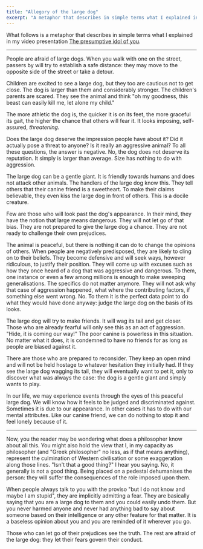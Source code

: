 ```yaml
---
title: "Allegory of the large dog"
excerpt: "A metaphor that describes in simple terms what I explained in my video presentation 'The presumptive idol of you'."
---
```


What follows is a metaphor that describes in simple terms what I
explained in my video presentation [The presumptive idol of
you](https://protesilaos.com/books/2022-08-30-presumptive-idol/).

* * *

People are afraid of large dogs.  When you walk with one on the street,
passers by will try to establish a safe distance: they may move to the
opposite side of the street or take a detour.

Children are excited to see a large dog, but they too are cautious not
to get close.  The dog is larger than them and considerably stronger.
The children's parents are scared.  They see the animal and think "oh my
goodness, this beast can easily kill me, let alone my child."

The more athletic the dog is, the quicker it is on its feet, the more
graceful its gait, the higher the chance that others will fear it.  It
looks imposing, self-assured, _threatening_.

Does the large dog deserve the impression people have about it?  Did it
actually pose a threat to anyone?  Is it really an aggressive animal?
To all these questions, the answer is negative.  No, the dog does not
deserve its reputation.  It simply is larger than average.  Size has
nothing to do with aggression.

The large dog can be a gentle giant.  It is friendly towards humans and
does not attack other animals.  The handlers of the large dog know this.
They tell others that their canine friend is a sweetheart.  To make
their claims believable, they even kiss the large dog in front of
others.  This is a docile creature.

Few are those who will look past the dog's appearance.  In their mind,
they have the notion that large means dangerous.  They will not let go
of that bias.  They are not prepared to give the large dog a chance.
They are not ready to challenge their own prejudices.

The animal is peaceful, but there is nothing it can do to change the
opinions of others.  When people are negatively predisposed, they are
likely to cling on to their beliefs.  They become defensive and will
seek ways, however ridiculous, to justify their position.  They will
come up with excuses such as how they once heard of a dog that was
aggressive and dangerous.  To them, one instance or even a few among
millions is enough to make sweeping generalisations.  The specifics do
not matter anymore.  They will not ask why that case of aggression
happened, what where the contributing factors, if something else went
wrong.  No.  To them it is the perfect data point to do what they would
have done anyway: judge the large dog on the basis of its looks.

The large dog will try to make friends.  It will wag its tail and get
closer.  Those who are already fearful will only see this as an act of
aggression.  "Hide, it is coming our way!"  The poor canine is powerless
in this situation.  No matter what it does, it is condemned to have no
friends for as long as people are biased against it.

There are those who are prepared to reconsider.  They keep an open mind
and will not be held hostage to whatever hesitation they initially had.
If they see the large dog wagging its tail, they will eventually want to
pet it, only to discover what was always the case: the dog is a gentle
giant and simply wants to play.

In our life, we may experience events through the eyes of this peaceful
large dog.  We will know how it feels to be judged and discriminated
against.  Sometimes it is due to our appearance.  In other cases it has
to do with our mental attributes.  Like our canine friend, we can do
nothing to stop it and feel lonely because of it.

* * *

Now, you the reader may be wondering what does a philosopher know about
all this.  You might also hold the view that I, in my capacity as
philosopher (and "Greek philosopher" no less, as if that means
anything), represent the culmination of Western civilisation or some
exaggeration along those lines.  "Isn't that a good thing?" I hear you
saying.  No, it generally is not a good thing.  Being placed on a
pedestal dehumanises the person: they will suffer the consequences of
the role imposed upon them.

When people always talk to you with the proviso "but I do not know and
maybe I am stupid", they are implicitly admitting a fear.  They are
basically saying that you are a large dog to them and you could easily
undo them.  But you never harmed anyone and never had anything bad to
say about someone based on their intelligence or any other feature for
that matter.  It is a baseless opinion about you and you are reminded of
it wherever you go.

Those who can let go of their prejudices see the truth.  The rest are
afraid of the large dog: they let their fears govern their conduct.
